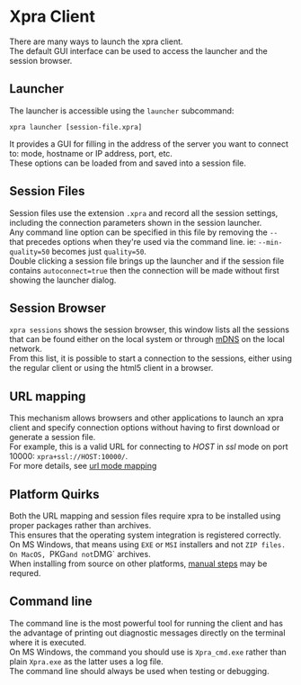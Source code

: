 # Xpra Client

There are many ways to launch the xpra client.  
The default GUI interface can be used to access the launcher and the session browser.

## Launcher
The launcher is accessible using the `launcher` subcommand:
```shell
xpra launcher [session-file.xpra]
```
It provides a GUI for filling in the address of the server you want to connect to: mode, hostname or IP address, port, etc.  
These options can be loaded from and saved into a session file.

## Session Files
Session files use the extension `.xpra` and record all the session settings, including the connection parameters shown in the session launcher.  
Any command line option can be specified in this file by removing the `--` that precedes options when they're used via the command line.
ie: `--min-quality=50` becomes just `quality=50`.  
Double clicking a session file brings up the launcher and if the session file contains `autoconnect=true` then the connection will be made without first showing the launcher dialog.

## Session Browser
`xpra sessions` shows the session browser, this window lists all the sessions that can be found either on the local system or through [mDNS](../Network/Multicast-DNS.md) on the local network.  
From this list, it is possible to start a connection to the sessions, either using the regular client or using the html5 client in a browser. 

## URL mapping
This mechanism allows browsers and other applications to launch an xpra client and specify connection options without having to first download or generate a session file.  
For example, this is a valid URL for connecting to _HOST_ in _ssl_ mode on port 10000: `xpra+ssl://HOST:10000/`.  
For more details, see [url mode mapping](https://github.com/Xpra-org/xpra/issues/1894#issue-792112051)

## Platform Quirks
Both the URL mapping and session files require xpra to be installed using proper packages rather than archives.  
This ensures that the operating system integration is registered correctly.  
On MS Windows, that means using `EXE` or `MSI` installers and not `ZIP files. On MacOS, `PKG` and not `DMG` archives.  
When installing from source on other platforms, [manual steps](https://github.com/Xpra-org/xpra/issues/1894#issuecomment-765501182) may be requred.

## Command line
The command line is the most powerful tool for running the client and has the advantage of printing out diagnostic messages directly
on the terminal where it is executed.  
On MS Windows, the command you should use is `Xpra_cmd.exe` rather than plain `Xpra.exe` as  the latter uses a log file.  
The command line should always be used when testing or debugging.
